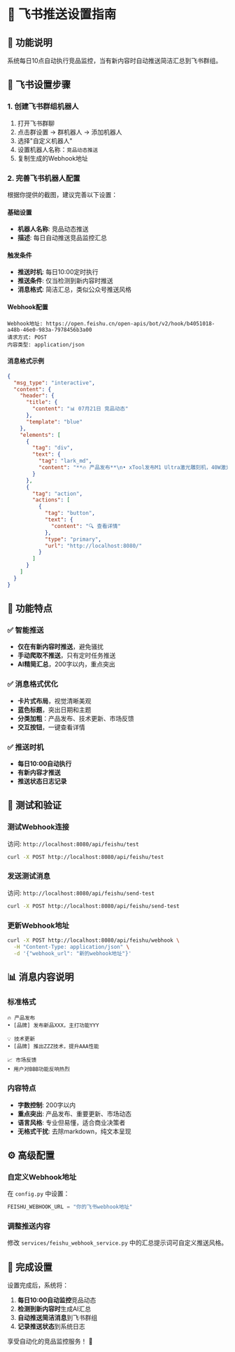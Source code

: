 # 📱 飞书推送设置指南

## 🎯 功能说明

系统每日10点自动执行竞品监控，当有新内容时自动推送简洁汇总到飞书群组。

## 🔧 飞书设置步骤

### 1. 创建飞书群组机器人

1. 打开飞书群聊
2. 点击群设置 → 群机器人 → 添加机器人
3. 选择"自定义机器人"
4. 设置机器人名称：`竞品动态推送`
5. 复制生成的Webhook地址

### 2. 完善飞书机器人配置

根据你提供的截图，建议完善以下设置：

#### **基础设置**
- **机器人名称**: 竞品动态推送
- **描述**: 每日自动推送竞品监控汇总

#### **触发条件**
- **推送时机**: 每日10:00定时执行
- **推送条件**: 仅当检测到新内容时推送
- **消息格式**: 简洁汇总，类似公众号推送风格

#### **Webhook配置**
```
Webhook地址: https://open.feishu.cn/open-apis/bot/v2/hook/b4051018-a48b-46e0-983a-7978456b3a00
请求方式: POST
内容类型: application/json
```

#### **消息格式示例**
```json
{
  "msg_type": "interactive",
  "content": {
    "header": {
      "title": {
        "content": "📊 07月21日 竞品动态"
      },
      "template": "blue"
    },
    "elements": [
      {
        "tag": "div",
        "text": {
          "tag": "lark_md",
          "content": "**🔥 产品发布**\n• xTool发布M1 Ultra激光雕刻机，40W激光模块\n\n**💡 技术更新**\n• LaserGRBL软件更新至4.5版本"
        }
      },
      {
        "tag": "action",
        "actions": [
          {
            "tag": "button",
            "text": {
              "content": "🔍 查看详情"
            },
            "type": "primary",
            "url": "http://localhost:8080/"
          }
        ]
      }
    ]
  }
}
```

## 🚀 功能特点

### ✅ 智能推送
- **仅在有新内容时推送**，避免骚扰
- **手动爬取不推送**，只有定时任务推送
- **AI精简汇总**，200字以内，重点突出

### ✅ 消息格式优化
- **卡片式布局**，视觉清晰美观
- **蓝色标题**，突出日期和主题
- **分类加粗**：产品发布、技术更新、市场反馈
- **交互按钮**，一键查看详情

### ✅ 推送时机
- **每日10:00自动执行**
- **有新内容才推送**
- **推送状态日志记录**

## 🔄 测试和验证

### 测试Webhook连接
访问: `http://localhost:8080/api/feishu/test`
```bash
curl -X POST http://localhost:8080/api/feishu/test
```

### 发送测试消息
访问: `http://localhost:8080/api/feishu/send-test`
```bash
curl -X POST http://localhost:8080/api/feishu/send-test
```

### 更新Webhook地址
```bash
curl -X POST http://localhost:8080/api/feishu/webhook \
  -H "Content-Type: application/json" \
  -d '{"webhook_url": "新的webhook地址"}'
```

## 📊 消息内容说明

### 标准格式
```
🔥 产品发布
• [品牌] 发布新品XXX，主打功能YYY

💡 技术更新  
• [品牌] 推出ZZZ技术，提升AAA性能

📈 市场反馈
• 用户对BBB功能反响热烈
```

### 内容特点
- **字数控制**: 200字以内
- **重点突出**: 产品发布、重要更新、市场动态
- **语言风格**: 专业但易懂，适合商业决策者
- **无格式干扰**: 去除markdown，纯文本呈现

## ⚙️ 高级配置

### 自定义Webhook地址
在 `config.py` 中设置：
```python
FEISHU_WEBHOOK_URL = "你的飞书webhook地址"
```

### 调整推送内容
修改 `services/feishu_webhook_service.py` 中的汇总提示词可自定义推送风格。

## 🎉 完成设置

设置完成后，系统将：
1. **每日10:00自动监控**竞品动态
2. **检测到新内容时**生成AI汇总
3. **自动推送简洁消息**到飞书群组
4. **记录推送状态**到系统日志

享受自动化的竞品监控服务！ 🚀 
